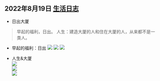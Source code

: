 ## 2022年8月19日  [生活日志](../life.md)
- 日出大厦  
>早起的福利，日出。
人生：建造大厦的人和住在大厦的人，从来都不是一类人。
> 
- 早起的福利：日出
![](../img/20220819s.jpg)
![](../img/20220819s2.jpg)
![](../img/20220819s3.jpg)
  
- 人生&大厦  
![](../img/20220819.jpg)   
![](../img/20220819b.jpg)   
![](../img/20220819c.jpg)   
  
  